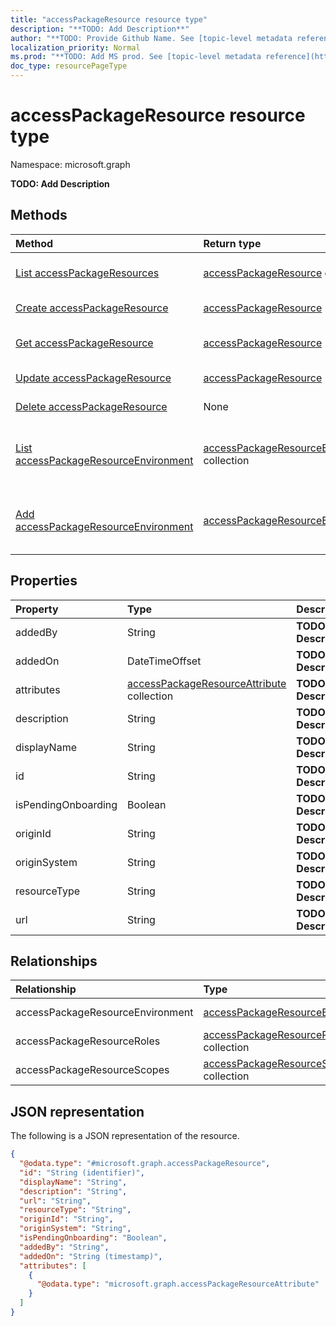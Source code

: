 ```yaml
---
title: "accessPackageResource resource type"
description: "**TODO: Add Description**"
author: "**TODO: Provide Github Name. See [topic-level metadata reference](https://msgo.azurewebsites.net/add/document/guidelines/metadata.html#topic-level-metadata)**"
localization_priority: Normal
ms.prod: "**TODO: Add MS prod. See [topic-level metadata reference](https://msgo.azurewebsites.net/add/document/guidelines/metadata.html#topic-level-metadata)**"
doc_type: resourcePageType
---
```


# accessPackageResource resource type

Namespace: microsoft.graph

**TODO: Add Description**

## Methods
|Method|Return type|Description|
|:---|:---|:---|
|[List accessPackageResources](../api/accesspackageresource-list.md)|[accessPackageResource](../resources/accesspackageresource.md) collection|Get a list of the [accessPackageResource](../resources/accesspackageresource.md) objects and their properties.|
|[Create accessPackageResource](../api/accesspackageresource-create.md)|[accessPackageResource](../resources/accesspackageresource.md)|Create a new [accessPackageResource](../resources/accesspackageresource.md) object.|
|[Get accessPackageResource](../api/accesspackageresource-get.md)|[accessPackageResource](../resources/accesspackageresource.md)|Read the properties and relationships of an [accessPackageResource](../resources/accesspackageresource.md) object.|
|[Update accessPackageResource](../api/accesspackageresource-update.md)|[accessPackageResource](../resources/accesspackageresource.md)|Update the properties of an [accessPackageResource](../resources/accesspackageresource.md) object.|
|[Delete accessPackageResource](../api/accesspackageresource-delete.md)|None|Deletes an [accessPackageResource](../resources/accesspackageresource.md) object.|
|[List accessPackageResourceEnvironment](../api/accesspackageresource-list-accesspackageresourceenvironment.md)|[accessPackageResourceEnvironment](../resources/accesspackageresourceenvironment.md) collection|Get the accessPackageResourceEnvironment resources from the accessPackageResourceEnvironment navigation property.|
|[Add accessPackageResourceEnvironment](../api/accesspackageresource-post-accesspackageresourceenvironment.md)|[accessPackageResourceEnvironment](../resources/accesspackageresourceenvironment.md)|Add accessPackageResourceEnvironment by posting to the accessPackageResourceEnvironment collection.|

## Properties
|Property|Type|Description|
|:---|:---|:---|
|addedBy|String|**TODO: Add Description**|
|addedOn|DateTimeOffset|**TODO: Add Description**|
|attributes|[accessPackageResourceAttribute](../resources/accesspackageresourceattribute.md) collection|**TODO: Add Description**|
|description|String|**TODO: Add Description**|
|displayName|String|**TODO: Add Description**|
|id|String|**TODO: Add Description**|
|isPendingOnboarding|Boolean|**TODO: Add Description**|
|originId|String|**TODO: Add Description**|
|originSystem|String|**TODO: Add Description**|
|resourceType|String|**TODO: Add Description**|
|url|String|**TODO: Add Description**|

## Relationships
|Relationship|Type|Description|
|:---|:---|:---|
|accessPackageResourceEnvironment|[accessPackageResourceEnvironment](../resources/accesspackageresourceenvironment.md)|**TODO: Add Description**|
|accessPackageResourceRoles|[accessPackageResourceRole](../resources/accesspackageresourcerole.md) collection|**TODO: Add Description**|
|accessPackageResourceScopes|[accessPackageResourceScope](../resources/accesspackageresourcescope.md) collection|**TODO: Add Description**|

## JSON representation
The following is a JSON representation of the resource.
<!-- {
  "blockType": "resource",
  "keyProperty": "id",
  "@odata.type": "microsoft.graph.accessPackageResource",
  "openType": false
}
-->
``` json
{
  "@odata.type": "#microsoft.graph.accessPackageResource",
  "id": "String (identifier)",
  "displayName": "String",
  "description": "String",
  "url": "String",
  "resourceType": "String",
  "originId": "String",
  "originSystem": "String",
  "isPendingOnboarding": "Boolean",
  "addedBy": "String",
  "addedOn": "String (timestamp)",
  "attributes": [
    {
      "@odata.type": "microsoft.graph.accessPackageResourceAttribute"
    }
  ]
}
```

